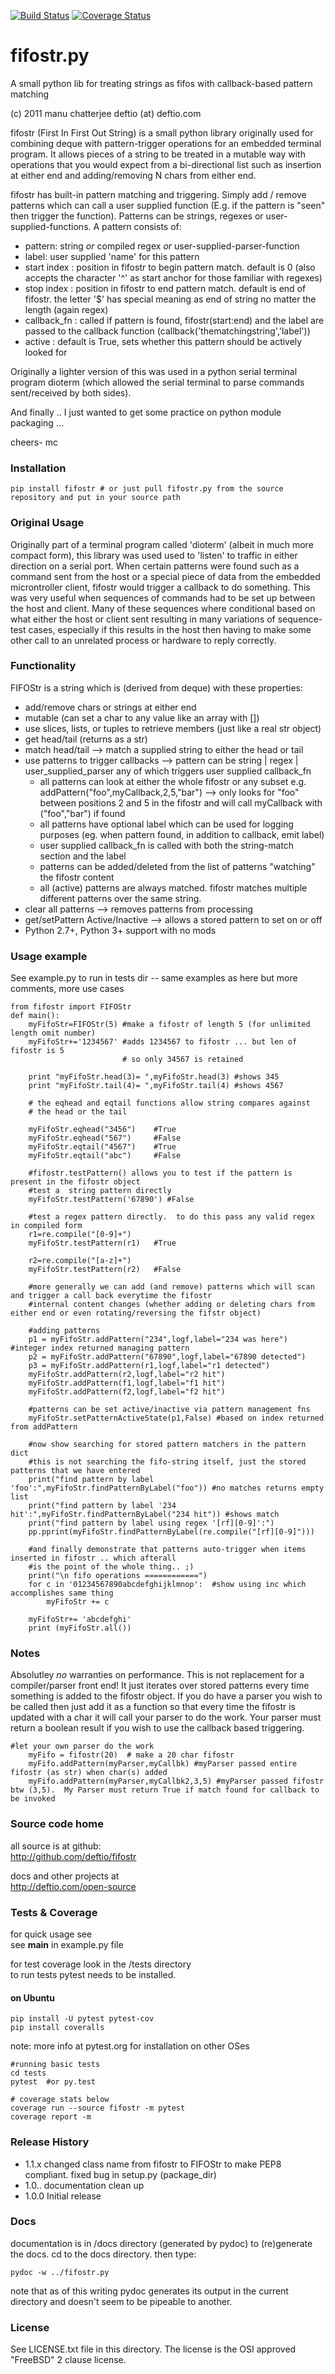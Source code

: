 [![Build Status](https://travis-ci.org/deftio/fifostr.svg?branch=master)](https://travis-ci.org/deftio/fifostr)
[![Coverage Status](https://coveralls.io/repos/github/deftio/fifostr/badge.svg?branch=master)](https://coveralls.io/github/deftio/fifostr?branch=master)

# fifostr.py
    
A small python lib for treating strings as fifos with callback-based pattern matching

(c) 2011 manu chatterjee    deftio (at) deftio.com

fifostr (First In First Out String) is a small python library originally used for combining deque with pattern-trigger operations for an embedded terminal program.  It allows pieces of a string to be treated in a mutable way with operations that you would expect from a bi-directional list such as insertion at either end and adding/removing N chars from either end.  

fifostr has built-in pattern matching and triggering.  Simply add / remove patterns which can call a user supplied function (E.g. if the pattern is "seen" then trigger the function).  Patterns can be strings, regexes or user-supplied-functions. A pattern consists of:  
  * pattern: string *or* compiled regex *or* user-supplied-parser-function  
  * label: user supplied 'name' for this pattern  
  * start index : position in fifostr to begin pattern match.  default is 0  (also accepts the character '^' as start anchor for those familiar with regexes)
  * stop index : position in fifostr to end pattern match.  default is end of fifostr.  the letter '$' has special meaning as end of string no matter the length  (again regex)
  * callback_fn : called if pattern is found, fifostr(start:end) and the label are passed to the callback function  (callback('thematchingstring','label'))
  * active : default is True, sets whether this pattern should be actively looked for  

Originally a lighter version of this was used in a python serial terminal program dioterm (which allowed the serial terminal to parse commands sent/received by both sides).  

And finally .. I just wanted to get some practice on python module packaging ... 

cheers-
mc


### Installation
```
pip install fifostr # or just pull fifostr.py from the source repository and put in your source path  
```

### Original Usage

Originally part of a terminal program called 'dioterm' (albeit in much more compact form), this library was used used to 'listen' to traffic in either direction on a serial port.  When certain patterns were found such as a command sent from the host or a special piece of data from the embedded microntroller client, fifostr would trigger a callback to do something.  This was very useful when sequences of commands had to be set up between the host and client.  Many of these sequences where conditional based on what either the host or client sent resulting in many variations of sequence-test cases, especially if this results in the host then having to make some other call to an unrelated process or hardware to reply correctly.


### Functionality   
FIFOStr is a string which is (derived from deque) with these properties:  
  * add/remove chars or strings at either end   
  * mutable (can set a char to any value like an array with [])
  * use slices, lists, or tuples to retrieve members (just like a real str object)   
  * get head/tail (returns as a str)  
  * match head/tail  --> match a supplied string to either the head or tail  
  * use patterns to trigger callbacks  --> pattern can be string | regex | user_supplied_parser any of which triggers user supplied callback_fn  
    * all patterns can look at either the whole fifostr or any subset e.g. addPattern("foo",myCallback,2,5,"bar") 
        --> only looks for "foo" between positions 2 and 5 in the fifostr and will call myCallback with ("foo","bar")  if found
    * all patterns have optional label which can be used for logging purposes (eg. when pattern found, in addition to callback, emit label)  
    * user supplied callback_fn is called with both the string-match section and the label  
    * patterns can be added/deleted from the list of patterns "watching" the fifostr content
    * all (active) patterns are always matched.  fifostr matches multiple different patterns over the same string.  
  * clear all patterns --> removes patterns from processing  
  * get/setPattern Active/Inactive  --> allows a stored pattern to set on or off  
  * Python 2.7+, Python 3+ support with no mods  

### Usage example   

See example.py to run in tests dir -- same examples as here but more comments, more use cases  

```
from fifostr import FIFOStr
def main():
    myFifoStr=FIFOStr(5) #make a fifostr of length 5 (for unlimited length omit number)
    myFifoStr+='1234567' #adds 1234567 to fifostr ... but len of fifostr is 5
                         # so only 34567 is retained
   
    print "myFifoStr.head(3)= ",myFifoStr.head(3) #shows 345
    print "myFifoStr.tail(4)= ",myFifoStr.tail(4) #shows 4567

    # the eqhead and eqtail functions allow string compares against
    # the head or the tail

    myFifoStr.eqhead("3456")    #True
    myFifoStr.eqhead("567")     #False
    myFifoStr.eqtail("4567")    #True
    myFifoStr.eqtail("abc")     #False

    #fifostr.testPattern() allows you to test if the pattern is present in the fifostr object
    #test a  string pattern directly
    myFifoStr.testPattern('67890') #False
    
    #test a regex pattern directly.  to do this pass any valid regex in compiled form
    r1=re.compile("[0-9]+")
    myFifoStr.testPattern(r1)   #True

    r2=re.compile("[a-z]+")
    myFifoStr.testPattern(r2)   #False

    #more generally we can add (and remove) patterns which will scan and trigger a call back everytime the fifostr 
    #internal content changes (whether adding or deleting chars from either end or even rotating/reversing the fifstr object)

    #adding patterns
    p1 = myFifoStr.addPattern("234",logf,label="234 was here") #integer index returned managing pattern 
    p2 = myFifoStr.addPattern("67890",logf,label="67890 detected")
    p3 = myFifoStr.addPattern(r1,logf,label="r1 detected")
    myFifoStr.addPattern(r2,logf,label="r2 hit")
    myFifoStr.addPattern(f1,logf,label="f1 hit")   
    myFifoStr.addPattern(f2,logf,label="f2 hit")    

    #patterns can be set active/inactive via pattern management fns 
    myFifoStr.setPatternActiveState(p1,False) #based on index returned from addPattern

    #now show searching for stored pattern matchers in the pattern dict
    #this is not searching the fifo-string itself, just the stored patterns that we have entered
    print("find pattern by label 'foo':",myFifoStr.findPatternByLabel("foo")) #no matches returns empty list
    print("find pattern by label '234 hit':",myFifoStr.findPatternByLabel("234 hit")) #shows match
    print("find pattern by label using regex '[rf][0-9]':")
    pp.pprint(myFifoStr.findPatternByLabel(re.compile("[rf][0-9]")))

    #and finally demonstrate that patterns auto-trigger when items inserted in fifostr .. which afterall
    #is the point of the whole thing.. ;)
    print("\n fifo operations ============")
    for c in '01234567890abcdefghijklmnop':  #show using inc which accomplishes same thing
        myFifoStr += c

    myFifoStr+= 'abcdefghi'
    print (myFifoStr.all())

```

### Notes  
Absolutley *no* warranties on performance.  This is not replacement for a compiler/parser front end!  It just iterates over stored patterns every time something is added to the 
fifostr object.  If you do have a parser you wish to be called then just add it as a function so that every time the fifostr is updated with a char it will call your parser to do the work.   Your parser must return a boolean result if you wish to use the callback based triggering.

```
#let your own parser do the work  
    myFifo = fifostr(20)  # make a 20 char fifostr
    myFifo.addPattern(myParser,myCallbk) #myParser passed entire fifostr (as str) when char(s) added
    myFifo.addPattern(myParser,myCallbk2,3,5) #myParser passed fifostr btw (3,5).  My Parser must return True if match found for callback to be invoked

```

### Source code home
all source is at github:  
http://github.com/deftio/fifostr  

docs and other projects at   
http://deftio.com/open-source  

### Tests & Coverage
for quick usage see  
see __main__ in example.py file  

for test coverage look in the /tests directory  
to run tests pytest needs to be installed.  

#### on Ubuntu 
```
pip install -U pytest pytest-cov 
pip install coveralls   
```
note: more info at pytest.org  for installation on other OSes  

```
#running basic tests
cd tests
pytest  #or py.test 

# coverage stats below
coverage run --source fifostr -m pytest 
coverage report -m
```

### Release History  
* 1.1.x changed class name from fifostr to FIFOStr to make PEP8 compliant.  fixed bug in setup.py (package_dir)
* 1.0.. documentation clean up
* 1.0.0 Initial release  

### Docs
documentation is in /docs directory (generated by pydoc)
to (re)generate the docs.  cd to the docs directory. then type:
```
pydoc -w ../fifostr.py  
```
note that as of this writing pydoc generates its output in the current directory and doesn't seem to be pipeable to another.  


### License
See LICENSE.txt file in this directory.   The license is the OSI approved "FreeBSD" 2 clause license.
